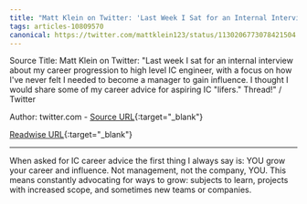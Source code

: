 ```yaml
---
title: "Matt Klein on Twitter: 'Last Week I Sat for an Internal Interview About My Career Progression to High Level IC Engineer, With a Focus on How I've Never Felt I Needed to Become a Manager to Gain Influence. I Thought I Would Share Some of My Career Advice for Aspiring IC 'Lifers.' Thread!' / Twitter (223622987)"
tags: articles-10809570
canonical: https://twitter.com/mattklein123/status/1130206773078421504
---
```


Source Title: Matt Klein on Twitter: "Last week I sat for an internal interview about my career progression to high level IC engineer, with a focus on how I've never felt I needed to become a manager to gain influence. I thought I would share some of my career advice for aspiring IC "lifers." Thread!" / Twitter

Author: twitter.com - [Source URL](https://twitter.com/mattklein123/status/1130206773078421504){:target="_blank"}

[Readwise URL](https://readwise.io/open/223622987){:target="_blank"}

---

When asked for IC career advice the first thing I always say is: YOU grow your career and influence. Not management, not the company, YOU. This means constantly advocating for ways to grow: subjects to learn, projects with increased scope, and sometimes new teams or companies.
